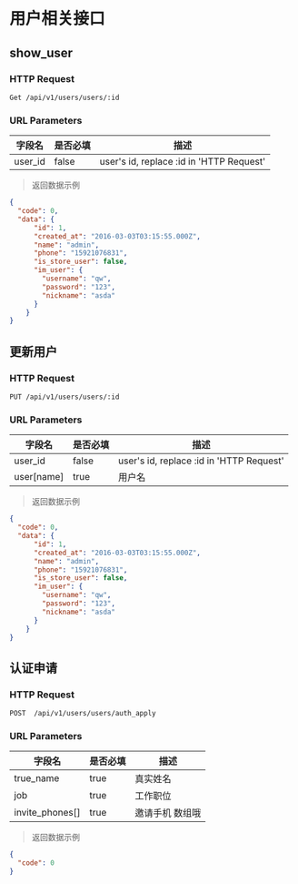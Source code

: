 # 用户相关接口

## show_user
### HTTP Request

`Get /api/v1/users/users/:id`

### URL Parameters

字段名 | 是否必填 | 描述
--------- | ------- | -----------
user_id | false | user's id, replace :id in 'HTTP Request'

> 返回数据示例

```json
{
  "code": 0,
  "data": {
      "id": 1,
      "created_at": "2016-03-03T03:15:55.000Z",
      "name": "admin",
      "phone": "15921076831",
      "is_store_user": false,
      "im_user": {
        "username": "qw",
        "password": "123",
        "nickname": "asda"
      }
    }
}
```

## 更新用户
### HTTP Request

`PUT /api/v1/users/users/:id`

### URL Parameters

字段名 | 是否必填 | 描述
--------- | ------- | -----------
user_id | false | user's id, replace :id in 'HTTP Request'
user[name] | true | 用户名

> 返回数据示例

```json
{
  "code": 0,
  "data": {
      "id": 1,
      "created_at": "2016-03-03T03:15:55.000Z",
      "name": "admin",
      "phone": "15921076831",
      "is_store_user": false,
      "im_user": {
        "username": "qw",
        "password": "123",
        "nickname": "asda"
      }
    }
}
```

## 认证申请
### HTTP Request

`POST  /api/v1/users/users/auth_apply`

### URL Parameters

字段名 | 是否必填 | 描述
--------- | ------- | -----------
true_name | true | 真实姓名
job |  true | 工作职位
invite_phones[] | true | 邀请手机 数组哦

> 返回数据示例

```json
{
  "code": 0
}
```